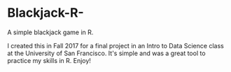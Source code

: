# Blackjack-R-
A simple blackjack game in R.

I created this in Fall 2017 for a final project in an Intro to Data Science class at the University of San Francisco. It's simple and was a great tool to practice my skills in R. Enjoy!
